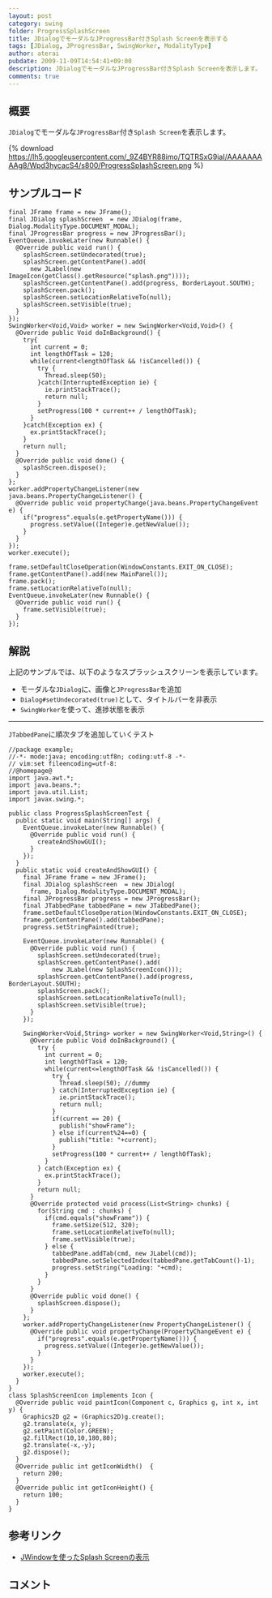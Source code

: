 ```yaml
---
layout: post
category: swing
folder: ProgressSplashScreen
title: JDialogでモーダルなJProgressBar付きSplash Screenを表示する
tags: [JDialog, JProgressBar, SwingWorker, ModalityType]
author: aterai
pubdate: 2009-11-09T14:54:41+09:00
description: JDialogでモーダルなJProgressBar付きSplash Screenを表示します。
comments: true
---
```

## 概要
`JDialog`でモーダルな`JProgressBar`付き`Splash Screen`を表示します。

{% download https://lh5.googleusercontent.com/_9Z4BYR88imo/TQTRSxG9iaI/AAAAAAAAAg8/Wpd3hycacS4/s800/ProgressSplashScreen.png %}

## サンプルコード
<pre class="prettyprint"><code>final JFrame frame = new JFrame();
final JDialog splashScreen  = new JDialog(frame, Dialog.ModalityType.DOCUMENT_MODAL);
final JProgressBar progress = new JProgressBar();
EventQueue.invokeLater(new Runnable() {
  @Override public void run() {
    splashScreen.setUndecorated(true);
    splashScreen.getContentPane().add(
      new JLabel(new ImageIcon(getClass().getResource("splash.png"))));
    splashScreen.getContentPane().add(progress, BorderLayout.SOUTH);
    splashScreen.pack();
    splashScreen.setLocationRelativeTo(null);
    splashScreen.setVisible(true);
  }
});
SwingWorker&lt;Void,Void&gt; worker = new SwingWorker&lt;Void,Void&gt;() {
  @Override public Void doInBackground() {
    try{
      int current = 0;
      int lengthOfTask = 120;
      while(current&lt;lengthOfTask &amp;&amp; !isCancelled()) {
        try {
          Thread.sleep(50);
        }catch(InterruptedException ie) {
          ie.printStackTrace();
          return null;
        }
        setProgress(100 * current++ / lengthOfTask);
      }
    }catch(Exception ex) {
      ex.printStackTrace();
    }
    return null;
  }
  @Override public void done() {
    splashScreen.dispose();
  }
};
worker.addPropertyChangeListener(new java.beans.PropertyChangeListener() {
  @Override public void propertyChange(java.beans.PropertyChangeEvent e) {
    if("progress".equals(e.getPropertyName())) {
      progress.setValue((Integer)e.getNewValue());
    }
  }
});
worker.execute();

frame.setDefaultCloseOperation(WindowConstants.EXIT_ON_CLOSE);
frame.getContentPane().add(new MainPanel());
frame.pack();
frame.setLocationRelativeTo(null);
EventQueue.invokeLater(new Runnable() {
  @Override public void run() {
    frame.setVisible(true);
  }
});
</code></pre>

## 解説
上記のサンプルでは、以下のようなスプラッシュスクリーンを表示しています。

- モーダルな`JDialog`に、画像と`JProgressBar`を追加
- `Dialog#setUndecorated(true)`として、タイトルバーを非表示
- `SwingWorker`を使って、進捗状態を表示

<!-- dummy comment line for breaking list -->

- - - -
`JTabbedPane`に順次タブを追加していくテスト

<pre class="prettyprint"><code>//package example;
//-*- mode:java; encoding:utf8n; coding:utf-8 -*-
// vim:set fileencoding=utf-8:
//@homepage@
import java.awt.*;
import java.beans.*;
import java.util.List;
import javax.swing.*;

public class ProgressSplashScreenTest {
  public static void main(String[] args) {
    EventQueue.invokeLater(new Runnable() {
      @Override public void run() {
        createAndShowGUI();
      }
    });
  }
  public static void createAndShowGUI() {
    final JFrame frame = new JFrame();
    final JDialog splashScreen  = new JDialog(
      frame, Dialog.ModalityType.DOCUMENT_MODAL);
    final JProgressBar progress = new JProgressBar();
    final JTabbedPane tabbedPane = new JTabbedPane();
    frame.setDefaultCloseOperation(WindowConstants.EXIT_ON_CLOSE);
    frame.getContentPane().add(tabbedPane);
    progress.setStringPainted(true);

    EventQueue.invokeLater(new Runnable() {
      @Override public void run() {
        splashScreen.setUndecorated(true);
        splashScreen.getContentPane().add(
            new JLabel(new SplashScreenIcon()));
        splashScreen.getContentPane().add(progress, BorderLayout.SOUTH);
        splashScreen.pack();
        splashScreen.setLocationRelativeTo(null);
        splashScreen.setVisible(true);
      }
    });

    SwingWorker&lt;Void,String&gt; worker = new SwingWorker&lt;Void,String&gt;() {
      @Override public Void doInBackground() {
        try {
          int current = 0;
          int lengthOfTask = 120;
          while(current&lt;=lengthOfTask &amp;&amp; !isCancelled()) {
            try {
              Thread.sleep(50); //dummy
            } catch(InterruptedException ie) {
              ie.printStackTrace();
              return null;
            }
            if(current == 20) {
              publish("showFrame");
            } else if(current%24==0) {
              publish("title: "+current);
            }
            setProgress(100 * current++ / lengthOfTask);
          }
        } catch(Exception ex) {
          ex.printStackTrace();
        }
        return null;
      }
      @Override protected void process(List&lt;String&gt; chunks) {
        for(String cmd : chunks) {
          if(cmd.equals("showFrame")) {
            frame.setSize(512, 320);
            frame.setLocationRelativeTo(null);
            frame.setVisible(true);
          } else {
            tabbedPane.addTab(cmd, new JLabel(cmd));
            tabbedPane.setSelectedIndex(tabbedPane.getTabCount()-1);
            progress.setString("Loading: "+cmd);
          }
        }
      }
      @Override public void done() {
        splashScreen.dispose();
      }
    };
    worker.addPropertyChangeListener(new PropertyChangeListener() {
      @Override public void propertyChange(PropertyChangeEvent e) {
        if("progress".equals(e.getPropertyName())) {
          progress.setValue((Integer)e.getNewValue());
        }
      }
    });
    worker.execute();
  }
}
class SplashScreenIcon implements Icon {
  @Override public void paintIcon(Component c, Graphics g, int x, int y) {
    Graphics2D g2 = (Graphics2D)g.create();
    g2.translate(x, y);
    g2.setPaint(Color.GREEN);
    g2.fillRect(10,10,180,80);
    g2.translate(-x,-y);
    g2.dispose();
  }
  @Override public int getIconWidth()  {
    return 200;
  }
  @Override public int getIconHeight() {
    return 100;
  }
}
</code></pre>

## 参考リンク
- [JWindowを使ったSplash Screenの表示](http://ateraimemo.com/Swing/SplashScreen.html)

<!-- dummy comment line for breaking list -->

## コメント
